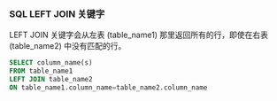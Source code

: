 ### SQL LEFT JOIN 关键字

LEFT JOIN 关键字会从左表 (table_name1) 那里返回所有的行，即使在右表 (table_name2) 中没有匹配的行。



```sql
SELECT column_name(s)
FROM table_name1
LEFT JOIN table_name2 
ON table_name1.column_name=table_name2.column_name
```
